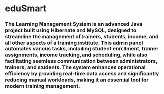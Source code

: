 # eduSmart
### The Learning Management System is an advanced Java project built using Hibernate and MySQL, designed to streamline the management of trainers, students, income, and all other aspects of a training institute. This admin panel automates various tasks, including student enrollment, trainer assignments, income tracking, and scheduling, while also facilitating seamless communication between administrators, trainers, and students. The system enhances operational efficiency by providing real-time data access and significantly reducing manual workloads, making it an essential tool for modern training management.
